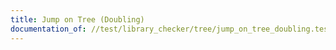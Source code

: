 ```yaml
---
title: Jump on Tree (Doubling)
documentation_of: //test/library_checker/tree/jump_on_tree_doubling.test.py
---
```

